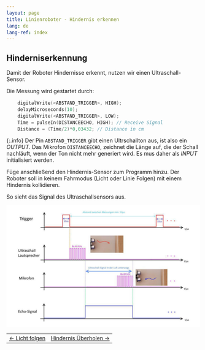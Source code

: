 ```yaml
---
layout: page
title: Linienroboter - Hindernis erkennen
lang: de
lang-ref: index
---
```



## Hinderniserkennung
Damit der Roboter Hindernisse erkennt, nutzen wir einen Ultraschall-Sensor. 

Die Messung wird gestartet durch:
```C
    digitalWrite(<ABSTAND_TRIGGER>, HIGH);
    delayMicroseconds(10);
    digitalWrite(<ABSTAND_TRIGGER>, LOW);
    Time = pulseIn(DISTANCEECHO, HIGH); // Receive Signal
    Distance = (Time/2)*0,03432; // Distance in cm
```

{:.info}
Der Pin `ABSTAND_TRIGGER` gibt einen Ultrschallton aus, ist also ein _OUTPUT_. Das Mikrofon `DISTANCEECHO`, zeichnet die Länge auf, die der Schall nachläuft, wenn der Ton nicht mehr generiert wird. Es mus daher als _INPUT_ initialisiert werden. 

Füge anschließend den Hindernis-Sensor zum Programm hinzu. Der Roboter soll in keinem Fahrmodus (Licht oder Linie Folgen) mit einem Hindernis kollidieren.

So sieht das Signal des Ultraschallsensors aus.

<img src="img/ultraschallsensor.png" alt="Funktion des Ultraschallsensors">

|                  |                 |
|:-------------    | -------------:  |
|<a href="./Licht-Folgen.html"><- Licht folgen</a>|<a href="./Hindernis-ueberholen.html">Hindernis Überholen -></a>|